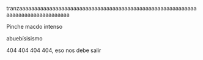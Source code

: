 tranzaaaaaaaaaaaaaaaaaaaaaaaaaaaaaaaaaaaaaaaaaaaaaaaaaaaaaaaaaaaaaaaaaaaaaaaaaaaaaaaa

Pinche macdo intenso

abuebísisismo 

404 404 404 404, eso nos debe salir
